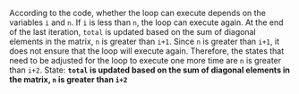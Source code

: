 According to the code, whether the loop can execute depends on the variables `i` and `n`. If `i` is less than `n`, the loop can execute again. At the end of the last iteration, `total` is updated based on the sum of diagonal elements in the matrix, `n` is greater than `i+1`. Since `n` is greater than `i+1`, it does not ensure that the loop will execute again. Therefore, the states that need to be adjusted for the loop to execute one more time are `n` is greater than `i+2`.
State: **`total` is updated based on the sum of diagonal elements in the matrix, `n` is greater than `i+2`**